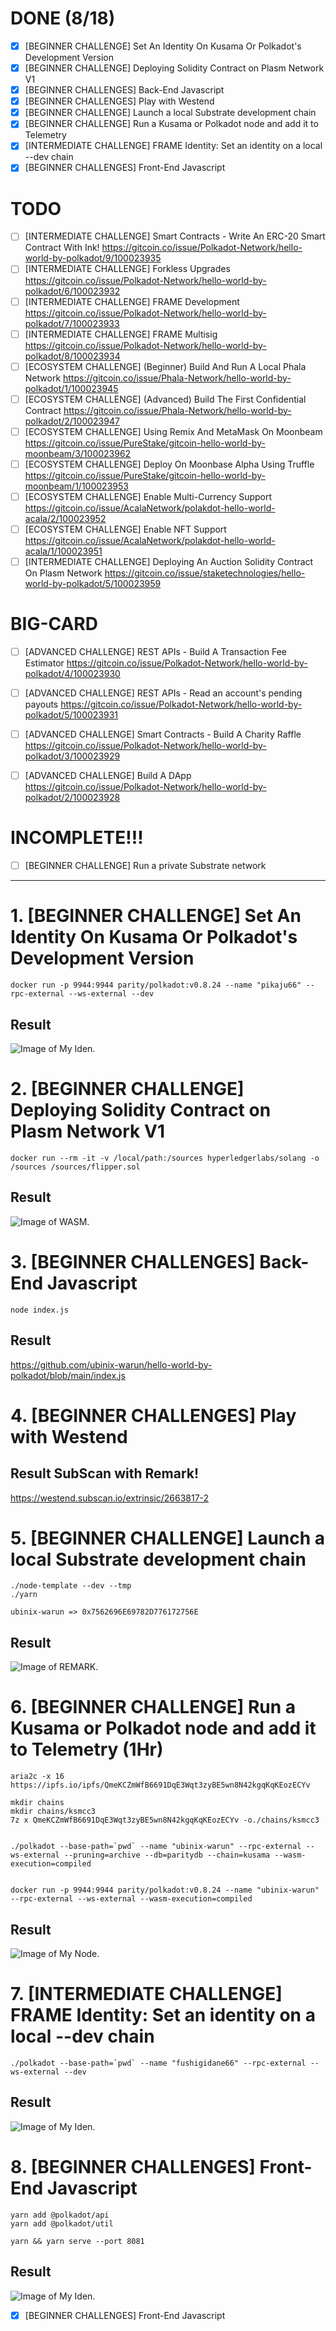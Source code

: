 # DONE (8/18) 

- [x] [BEGINNER CHALLENGE] Set An Identity On Kusama Or Polkadot's Development Version
- [x] [BEGINNER CHALLENGE] Deploying Solidity Contract on Plasm Network V1
- [x] [BEGINNER CHALLENGES] Back-End Javascript
- [x] [BEGINNER CHALLENGES] Play with Westend
- [x] [BEGINNER CHALLENGE] Launch a local Substrate development chain
- [x] [BEGINNER CHALLENGE] Run a Kusama or Polkadot node and add it to Telemetry
- [x] [INTERMEDIATE CHALLENGE] FRAME Identity: Set an identity on a local --dev chain 
- [x] [BEGINNER CHALLENGES] Front-End Javascript

# TODO
- [ ] [INTERMEDIATE CHALLENGE] Smart Contracts - Write An ERC-20 Smart Contract With Ink! https://gitcoin.co/issue/Polkadot-Network/hello-world-by-polkadot/9/100023935
- [ ] [INTERMEDIATE CHALLENGE] Forkless Upgrades https://gitcoin.co/issue/Polkadot-Network/hello-world-by-polkadot/6/100023932
- [ ] [INTERMEDIATE CHALLENGE] FRAME Development https://gitcoin.co/issue/Polkadot-Network/hello-world-by-polkadot/7/100023933
- [ ] [INTERMEDIATE CHALLENGE] FRAME Multisig https://gitcoin.co/issue/Polkadot-Network/hello-world-by-polkadot/8/100023934 
- [ ] [ECOSYSTEM CHALLENGE] (Beginner) Build And Run A Local Phala Network https://gitcoin.co/issue/Phala-Network/hello-world-by-polkadot/1/100023945
- [ ] [ECOSYSTEM CHALLENGE] (Advanced) Build The First Confidential Contract https://gitcoin.co/issue/Phala-Network/hello-world-by-polkadot/2/100023947
- [ ] [ECOSYSTEM CHALLENGE] Using Remix And MetaMask On Moonbeam https://gitcoin.co/issue/PureStake/gitcoin-hello-world-by-moonbeam/3/100023962
- [ ] [ECOSYSTEM CHALLENGE] Deploy On Moonbase Alpha Using Truffle https://gitcoin.co/issue/PureStake/gitcoin-hello-world-by-moonbeam/1/100023953
- [ ] [ECOSYSTEM CHALLENGE] Enable Multi-Currency Support https://gitcoin.co/issue/AcalaNetwork/polakdot-hello-world-acala/2/100023952
- [ ] [ECOSYSTEM CHALLENGE] Enable NFT Support https://gitcoin.co/issue/AcalaNetwork/polakdot-hello-world-acala/1/100023951
- [ ] [INTERMEDIATE CHALLENGE] Deploying An Auction Solidity Contract On Plasm Network https://gitcoin.co/issue/staketechnologies/hello-world-by-polkadot/5/100023959

# BIG-CARD
- [ ] [ADVANCED CHALLENGE] REST APIs - Build A Transaction Fee Estimator https://gitcoin.co/issue/Polkadot-Network/hello-world-by-polkadot/4/100023930
- [ ] [ADVANCED CHALLENGE] REST APIs - Read an account's pending payouts https://gitcoin.co/issue/Polkadot-Network/hello-world-by-polkadot/5/100023931
- [ ] [ADVANCED CHALLENGE] Smart Contracts - Build A Charity Raffle https://gitcoin.co/issue/Polkadot-Network/hello-world-by-polkadot/3/100023929
- [ ] [ADVANCED CHALLENGE] Build A DApp https://gitcoin.co/issue/Polkadot-Network/hello-world-by-polkadot/2/100023928


# INCOMPLETE!!!

- [ ] [BEGINNER CHALLENGE] Run a private Substrate network


----------


# 1. [BEGINNER CHALLENGE] Set An Identity On Kusama Or Polkadot's Development Version

```
docker run -p 9944:9944 parity/polkadot:v0.8.24 --name "pikaju66" --rpc-external --ws-external --dev
```

## Result
![Image of My Iden.](https://raw.githubusercontent.com/ubinix-warun/hello-world-by-polkadot/main/Selection_067_A.png)



# 2. [BEGINNER CHALLENGE] Deploying Solidity Contract on Plasm Network V1

```
docker run --rm -it -v /local/path:/sources hyperledgerlabs/solang -o /sources /sources/flipper.sol
```

## Result
![Image of WASM.](https://raw.githubusercontent.com/ubinix-warun/hello-world-by-polkadot/main/Selection_067_B.png)



# 3. [BEGINNER CHALLENGES] Back-End Javascript

```
node index.js
```

## Result
https://github.com/ubinix-warun/hello-world-by-polkadot/blob/main/index.js


# 4. [BEGINNER CHALLENGES] Play with Westend

## Result SubScan with Remark!
https://westend.subscan.io/extrinsic/2663817-2


# 5. [BEGINNER CHALLENGE] Launch a local Substrate development chain

```
./node-template --dev --tmp
./yarn

ubinix-warun => 0x7562696E69782D776172756E

```

## Result 
![Image of REMARK.](https://raw.githubusercontent.com/ubinix-warun/hello-world-by-polkadot/main/Selection_065.png)


# 6. [BEGINNER CHALLENGE] Run a Kusama or Polkadot node and add it to Telemetry (1Hr)

```
aria2c -x 16 https://ipfs.io/ipfs/QmeKCZmWfB6691DqE3Wqt3zyBE5wn8N42kgqKqKEozECYv

mkdir chains
mkdir chains/ksmcc3
7z x QmeKCZmWfB6691DqE3Wqt3zyBE5wn8N42kgqKqKEozECYv -o./chains/ksmcc3


./polkadot --base-path=`pwd` --name "ubinix-warun" --rpc-external --ws-external --pruning=archive --db=paritydb --chain=kusama --wasm-execution=compiled


docker run -p 9944:9944 parity/polkadot:v0.8.24 --name "ubinix-warun" --rpc-external --ws-external --wasm-execution=compiled

```

## Result
![Image of My Node.](https://raw.githubusercontent.com/ubinix-warun/hello-world-by-polkadot/main/Selection_068.png)



# 7. [INTERMEDIATE CHALLENGE] FRAME Identity: Set an identity on a local --dev chain

```
./polkadot --base-path=`pwd` --name "fushigidane66" --rpc-external --ws-external --dev
```

## Result
![Image of My Iden.](https://raw.githubusercontent.com/ubinix-warun/hello-world-by-polkadot/main/Selection_069.png)


# 8. [BEGINNER CHALLENGES] Front-End Javascript

```
yarn add @polkadot/api
yarn add @polkadot/util

yarn && yarn serve --port 8081
```

## Result
![Image of My Iden.](https://raw.githubusercontent.com/ubinix-warun/hello-world-by-polkadot/main/Selection_070.png)


- [x] [BEGINNER CHALLENGES] Front-End Javascript
